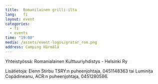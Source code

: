 ```yaml
---
title:  Romanilainen grilli-ilta
lang:   fi
layout: event
categories:
  - fi
  - events
time: "19:00"
media: /assets/event-logos/gratar_rom.png
address: Camping Härmälä
---
```


Yhteistyössä: Romanialainen Kulttuuriyhdistys - Helsinki Ry

Lisätietoja: Elenn Stirbu TSRY:n puheenjohtaja, 0451148363 tai Luminița Copădineanu, ACR:n puheenjohtaja, 0451280586.
